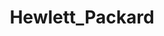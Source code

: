 ---
title: Hewlett_Packard
crosslinks:
- stylus
- spectrex360
- Dell
- IAmA
- AskTechnology
- Lenovo
- SuggestALaptop
- ultrawidemasterrace
- laptops
- technology
---